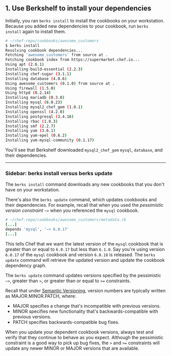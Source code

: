 ## 1. Use Berkshelf to install your dependencies

Initially, you ran `berks install` to install the cookbooks on your workstation. Because you added new dependencies to your cookbook, run `berks install` again to install them.

```bash
# ~/chef-repo/cookbooks/awesome_customers
$ berks install
Resolving cookbook dependencies...
Fetching 'awesome_customers' from source at .
Fetching cookbook index from https://supermarket.chef.io...
Using apt (2.6.1)
Installing build-essential (2.2.3)
Installing chef-sugar (3.1.1)
Installing database (4.0.6)
Using awesome_customers (0.1.0) from source at .
Using firewall (1.5.0)
Using httpd (0.2.14)
Installing mariadb (0.3.0)
Installing mysql (6.0.23)
Installing mysql2_chef_gem (1.0.1)
Installing openssl (4.2.0)
Installing postgresql (3.4.16)
Installing rbac (1.0.3)
Installing smf (2.2.7)
Installing yum (3.6.1)
Installing yum-epel (0.6.2)
Installing yum-mysql-community (0.1.17)
```

You'll see that Berkshelf downloaded `mysql2_chef_gem` `mysql`, `database`, and their dependencies.

<hr>

### Sidebar: berks install versus berks update

The `berks install` command downloads any new cookbooks that you don't have on your workstation.

There's also the `berks update` command, which updates cookbooks and their dependencies. For example, recall that when you used the _pessimistic version constraint_ `~>` when you referenced the `mysql` cookbook.

```ruby
# ~/chef-repo/cookbooks/awesome_customers/metadata.rb
[...]
depends 'mysql', '~> 6.0.17'
[...]
```

This tells Chef that we want the latest version of the `mysql` cookbook that is greater than or equal to `6.0.17` but less than `6.1.0`. Say you're using version `6.0.17` of the `mysql` cookbook and version `6.0.18` is released. The `berks update` command will retrieve the updated version and update the cookbook dependency graph.

The `berks update` command updates versions specified by the pessimistic `~>`, greater than `>`, or greater than or equal to `>=` constraints.

Recall that under [Semantic Versioning](http://semver.org), version numbers are typically written as MAJOR.MINOR.PATCH, where:

* MAJOR specifies a change that's incompatible with previous versions.
* MINOR specifies new functionality that's backwards-compatible with previous versions.
* PATCH specifies backwards-compatible bug fixes.

When you update your dependent cookbook versions, always test and verify that they continue to behave as you expect. Although the pessimistic constraint is a good way to pick up bug fixes, the `>` and `>=` constraints will update any newer MINOR or MAJOR versions that are available.
